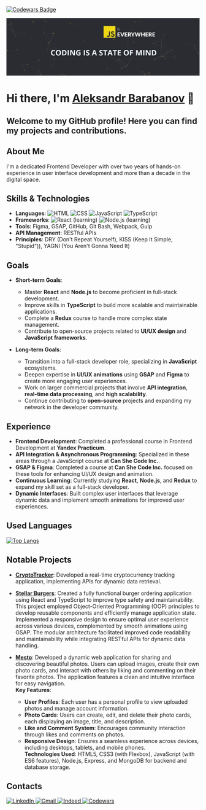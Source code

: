 
[![Codewars Badge](https://www.codewars.com/users/Aleksandr-Barabanov/badges/large)](https://www.codewars.com/users/Aleksandr-Barabanov)

<img src="https://github.com/Aleksandr-Barabanov-DE/AleksandrBarabanov/blob/main/hero-section.jpg" alt="Slogan: JS is Everywhere. Coding is a state of mind" width="1200"/>
<h1>Hi there, I'm <a href="https://barabanov.codes/" target="_blank">Aleksandr Barabanov</a> 👋
 
## Welcome to my GitHub profile! Here you can find my projects and contributions.

## About Me

I'm a dedicated Frontend Developer with over two years of hands-on experience in user interface development and more than a decade in the digital space.

## Skills & Technologies

- **Languages**: ![HTML](https://img.shields.io/badge/-HTML-orange) ![CSS](https://img.shields.io/badge/-CSS-blue) ![JavaScript](https://img.shields.io/badge/-JavaScript-yellow) ![TypeScript](https://img.shields.io/badge/-TypeScript-blue)
- **Frameworks**: ![React](https://img.shields.io/badge/-React-blue) (learning) ![Node.js](https://img.shields.io/badge/-Node.js-green) (learning)
- **Tools**: Figma, GSAP, GitHub, Git Bash, Webpack, Gulp
- **API Management**: RESTful APIs
- **Principles**: DRY (Don't Repeat Yourself), KISS (Keep It Simple, "Stupid")), YAGNI (You Aren't Gonna Need It)


## Goals

- **Short-term Goals**:
  - Master **React** and **Node.js** to become proficient in full-stack development.
  - Improve skills in **TypeScript** to build more scalable and maintainable applications.
  - Complete a **Redux** course to handle more complex state management.
  - Contribute to open-source projects related to **UI/UX design** and **JavaScript frameworks**.

- **Long-term Goals**:
  - Transition into a full-stack developer role, specializing in **JavaScript** ecosystems.
  - Deepen expertise in **UI/UX animations** using **GSAP** and **Figma** to create more engaging user experiences.
  - Work on larger commercial projects that involve **API integration**, **real-time data processing**, and **high scalability**.
  - Continue contributing to **open-source** projects and expanding my network in the developer community.

## Experience

- **Frontend Development**: Completed a professional course in Frontend Development at **Yandex Practicum**.
- **API Integration & Asynchronous Programming**: Specialized in these areas through a JavaScript course at **Can She Code Inc.**.
- **GSAP & Figma**: Completed a course at **Can She Code Inc.** focused on these tools for enhancing UI/UX design and animation.
- **Continuous Learning**: Currently studying **React**, **Node.js**, and **Redux** to expand my skill set as a full-stack developer.
- **Dynamic Interfaces**: Built complex user interfaces that leverage dynamic data and implement smooth animations for improved user experiences.
  
## Used Languages
[![Top Langs](https://github-readme-stats.vercel.app/api/top-langs/?username=Aleksandr-Barabanov-DE&layout=compact)](https://github.com/anuraghazra/github-readme-stats)

## Notable Projects
- **[CryptoTracker](https://github.com/Aleksandr-Barabanov-DE/crypto-tracker-API)**: Developed a real-time cryptocurrency tracking application, implementing APIs for dynamic data retrieval.
  
- **[Stellar Burgers](https://github.com/Aleksandr-Barabanov-DE/stellar-burgers)**: Created a fully functional burger ordering application using React and TypeScript to improve type safety and maintainability. This project employed Object-Oriented Programming (OOP) principles to develop reusable components and efficiently manage application state. Implemented a responsive design to ensure optimal user experience across various devices, complemented by smooth animations using GSAP. The modular architecture facilitated improved code readability and maintainability while integrating RESTful APIs for dynamic data handling.

- **[Mesto](https://github.com/Aleksandr-Barabanov-DE/mesto-project-ff)**: Developed a dynamic web application for sharing and discovering beautiful photos. Users can upload images, create their own photo cards, and interact with others by liking and commenting on their favorite photos. The application features a clean and intuitive interface for easy navigation.  
  **Key Features**:
  - **User Profiles**: Each user has a personal profile to view uploaded photos and manage account information.
  - **Photo Cards**: Users can create, edit, and delete their photo cards, each displaying an image, title, and description.
  - **Like and Comment System**: Encourages community interaction through likes and comments on photos.
  - **Responsive Design**: Ensures a seamless experience across devices, including desktops, tablets, and mobile phones.  
  **Technologies Used**: HTML5, CSS3 (with Flexbox), JavaScript (with ES6 features), Node.js, Express, and MongoDB for backend and database storage.

## Contacts

<div>
  <a href="https://www.linkedin.com/in/aleksandr-barabanov/">
    <img src="https://img.shields.io/badge/linkedin-%230077B5.svg?style=for-the-badge&logo=linkedin&logoColor=white" alt="LinkedIn"/>
  </a> 
  <a href="mailto:barabanov.codes@gmail.com">
    <img src="https://img.shields.io/badge/Gmail-D14836?style=for-the-badge&logo=gmail&logoColor=white" alt="Gmail"/>
  </a>
  <a href="https://profile.indeed.com/?hl=en_CA&co=CA&from=gnav-notifcenter">
    <img src="https://img.shields.io/badge/indeed-003A9B?style=for-the-badge&logo=indeed&logoColor=white" alt="Indeed"/>
  </a>
  <a href="https://www.codewars.com/users/Aleksandr-Barabanov">
    <img src="https://img.shields.io/badge/Codewars-B1361E?style=for-the-badge&logo=codewars&logoColor=grey" alt="Codewars"/>
  </a>
</div>

